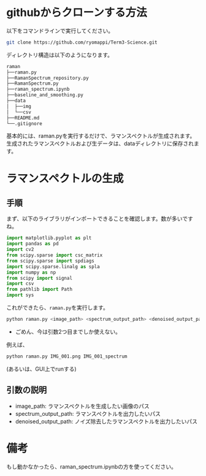 
# githubからクローンする方法

以下をコマンドラインで実行してください。

```bash
git clone https://github.com/ryomappi/Term3-Science.git
```

ディレクトリ構造は以下のようになります。

```bash
raman
├──raman.py
├──RamanSpectrum_repository.py
├──RamanSpectrum.py
├──raman_spectrum.ipynb
├──baseline_and_smoothing.py
├──data
│  ├──img
│  └──csv
├──README.md
└──.gitignore
```

基本的には、raman.pyを実行するだけで、ラマンスペクトルが生成されます。\
生成されたラマンスペクトルおよび生データは、dataディレクトリに保存されます。

# ラマンスペクトルの生成

## 手順

まず、以下のライブラリがインポートできることを確認します。数が多いですね。

```python
import matplotlib.pyplot as plt
import pandas as pd
import cv2
from scipy.sparse import csc_matrix
from scipy.sparse import spdiags
import scipy.sparse.linalg as spla
import numpy as np
from scipy import signal
import csv
from pathlib import Path
import sys
```

これができたら、`raman.py`を実行します。

```bash
python raman.py <image_path> <spectrum_output_path> <denoised_output_path>
```

* ごめん、今は引数2つ目までしか使えない。

例えば、

```bash
python raman.py IMG_001.png IMG_001_spectrum
```

(あるいは、GUI上でrunする)

## 引数の説明

- image_path: ラマンスペクトルを生成したい画像のパス
- spectrum_output_path: ラマンスペクトルを出力したいパス
- denoised_output_path: ノイズ除去したラマンスペクトルを出力したいパス

# 備考

もし動かなかったら、raman_spectrum.ipynbの方を使ってください。
